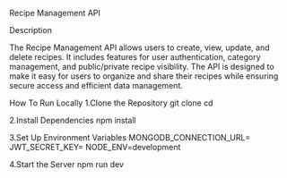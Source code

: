 Recipe Management API

Description

The Recipe Management API allows users to create, view, update, and delete recipes. 
It includes features for user authentication, category management, and public/private recipe visibility. 
The API is designed to make it easy for users to organize and share their recipes while ensuring 
secure access and efficient data management.


How To Run Locally
1.Clone  the Repository
git clone <repository-url>
cd <project-folder>


2.Install Dependencies
npm install


3.Set Up Environment Variables
MONGODB_CONNECTION_URL=<your-mongodb-connection-string>
JWT_SECRET_KEY=<your-jwt-secret-key>
NODE_ENV=development



4.Start the Server
npm run dev

